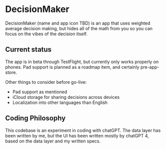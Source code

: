# DecisionMaker

DecisionMaker (name and app icon TBD) is an app that uses weighted average decision making, but hides all of the math from you so you can focus on the vibes of the decision itself.

## Current status

The app is in beta through TestFlight, but currently only works properly on phones. Pad support is planned as a roadmap item, and certainly pre-app-store.

Other things to consider before go-live:
- Pad support as mentioned
- iCloud storage for sharing decisions across devices
- Localization into other languages than English

## Coding Philosophy

This codebase is an experiment in coding with chatGPT. The data layer has been written by me, but the UI has been written mostly by chatGPT 4, based on the data layer and my written specs.

